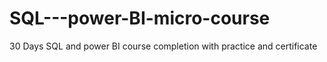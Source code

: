 # SQL---power-BI-micro-course
30 Days SQL and power BI course completion with practice and certificate

